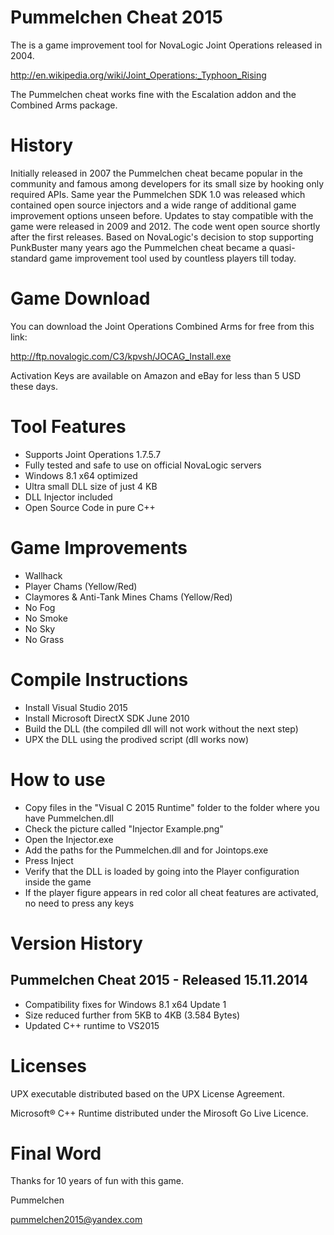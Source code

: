 Pummelchen Cheat 2015
=====================
The is a game improvement tool for NovaLogic Joint Operations released in 2004.

http://en.wikipedia.org/wiki/Joint_Operations:_Typhoon_Rising

The Pummelchen cheat works fine with the Escalation addon and the Combined Arms package. 


History
=======
Initially released in 2007 the Pummelchen cheat became popular in the community and famous among developers for its small size by hooking only required APIs. Same year the Pummelchen SDK 1.0 was released which contained open source injectors and a wide range of additional game improvement options unseen before. Updates to stay compatible with the game were released in 2009 and 2012. The code went open source shortly after the first releases. Based on NovaLogic's decision to stop supporting PunkBuster many years ago the Pummelchen cheat became a quasi-standard game improvement tool used by countless players till today.


Game Download
=============
You can download the Joint Operations Combined Arms for free from this link:

http://ftp.novalogic.com/C3/kpvsh/JOCAG_Install.exe

Activation Keys are available on Amazon and eBay for less than 5 USD these days.


Tool Features
=============
- Supports Joint Operations 1.7.5.7
- Fully tested and safe to use on official NovaLogic servers
- Windows 8.1 x64 optimized
- Ultra small DLL size of just 4 KB
- DLL Injector included
- Open Source Code in pure C++


Game Improvements
=================
- Wallhack
- Player Chams (Yellow/Red)
- Claymores & Anti-Tank Mines Chams (Yellow/Red)
- No Fog
- No Smoke
- No Sky
- No Grass


Compile Instructions
====================
- Install Visual Studio 2015
- Install Microsoft DirectX SDK June 2010
- Build the DLL (the compiled dll will not work without the next step)
- UPX the DLL using the prodived script (dll works now)


How to use
==========
- Copy files in the "Visual C 2015 Runtime" folder to the folder where you have Pummelchen.dll
- Check the picture called "Injector Example.png"
- Open the Injector.exe
- Add the paths for the Pummelchen.dll and for Jointops.exe
- Press Inject
- Verify that the DLL is loaded by going into the Player configuration inside the game
- If the player figure appears in red color all cheat features are activated, no need to press any keys


Version History
===============

Pummelchen Cheat 2015 - Released 15.11.2014
-------------------------------------------
- Compatibility fixes for Windows 8.1 x64 Update 1
- Size reduced further from 5KB to 4KB (3.584 Bytes)
- Updated C++ runtime to VS2015  


Licenses
========
UPX executable distributed based on the UPX License Agreement.

Microsoft® C++ Runtime distributed under the Mirosoft Go Live Licence.


Final Word
==========
Thanks for 10 years of fun with this game.

Pummelchen

pummelchen2015@yandex.com
